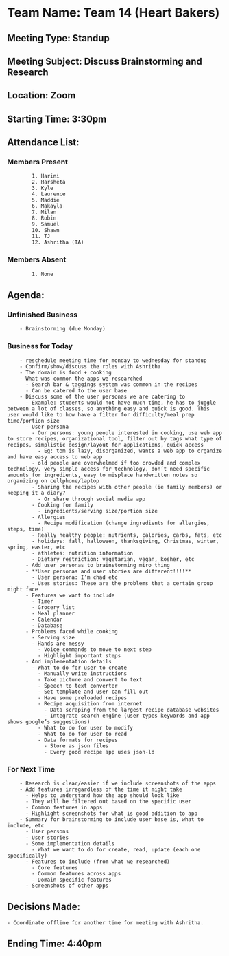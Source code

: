 # Team Name: Team 14 (Heart Bakers)
## Meeting Type: Standup
## Meeting Subject: Discuss Brainstorming and Research 
## Location: Zoom
## Starting Time: 3:30pm
## Attendance List:
###     Members Present
            1. Harini
            2. Harsheta
            3. Kyle
            4. Laurence
            5. Maddie
            6. Makayla
            7. Milan 
            8. Robin
            9. Samuel
            10. Shawn
            11. TJ
            12. Ashritha (TA)
###     Members Absent
            1. None
## Agenda:
###     Unfinished Business
        - Brainstorming (due Monday)
###     Business for Today
        - reschedule meeting time for monday to wednesday for standup
        - Confirm/show/discuss the roles with Ashritha
        - The domain is food + cooking
        - What was common the apps we researched
          - Search bar & taggings system was common in the recipes
          - Can be catered to the user base
        - Discuss some of the user personas we are catering to
          - Example: students would not have much time, he has to juggle between a lot of classes, so anything easy and quick is good. This user would like to how have a filter for difficulty/meal prep time/portion size
          - User persona
            - Our persons: young people interested in cooking, use web app to store recipes, organizational tool, filter out by tags what type of recipes, simplistic design/layout for applications, quick access
              - Eg: tom is lazy, disorganized, wants a web app to organize and have easy access to web app
            - old people are overwhelmed if too crowded and complex technology, very simple access for technology, don’t need specific amounts for ingredients, easy to misplace handwritten notes so organizing on cellphone/laptop
            - Sharing the recipes with other people (ie family members) or keeping it a diary?
              - Or share through social media app
            - Cooking for family
              - ingredients/serving size/portion size
            - Allergies
              - Recipe modification (change ingredients for allergies, steps, time)
            - Really healthy people: nutrients, calories, carbs, fats, etc
            - holidays: fall, halloween, thanksgiving, Christmas, winter, spring, easter, etc
            - athletes: nutrition information
            - Dietary restriction: vegetarian, vegan, kosher, etc
          - Add user personas to brainstorming miro thing
          - **User personas and user stories are different!!!!**
            - User persona: I’m chad etc
            - Uses stories: These are the problems that a certain group might face
          - Features we want to include
            - Timer
            - Grocery list
            - Meal planner
            - Calendar
            - Database 
          - Problems faced while cooking
            - Serving size
            - Hands are messy
              - Voice commands to move to next step
              - Highlight important steps
          - And implementation details
            - What to do for user to create
              - Manually write instructions
              - Take picture and convert to text
              - Speech to text converter
              - Set template and user can fill out
              - Have some preloaded recipes 
              - Recipe acquisition from internet
                - Data scraping from the largest recipe database websites
                - Integrate search engine (user types keywords and app shows google’s suggestions)
              - What to do for user to modify
              - What to do for user to read
              - Data formats for recipes
                - Store as json files
                - Every good recipe app uses json-ld

###     For Next Time
        - Research is clear/easier if we include screenshots of the apps
        - Add features irregardless of the time it might take
          - Helps to understand how the app should look like
          - They will be filtered out based on the specific user
          - Common features in apps
          - Highlight screenshots for what is good addition to app
        - Summary for brainstorming to include user base is, what to include, etc
          - User persons
          - User stories
          - Some implementation details
            - What we want to do for create, read, update (each one specifically)
          - Features to include (from what we researched)
            - Core features
            - Common features across apps
            - Domain specific features
          - Screenshots of other apps

## Decisions Made:
    - Coordinate offline for another time for meeting with Ashritha.
## Ending Time: 4:40pm
